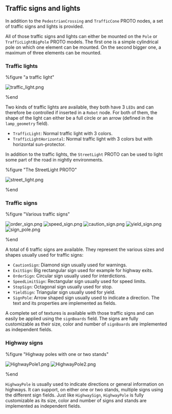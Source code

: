 ## Traffic signs and lights

In addition to the `PedestrianCrossing` and `TrafficCone` PROTO nodes, a set of
traffic signs and lights is provided.

All of those traffic signs and lights can either be mounted on the `Pole` or
`TrafficLightBigPole` PROTO models. The first one is a simple cylindrical pole on
which one element can be mounted. On the second bigger one, a maximum of three
elements can be mounted.

### Traffic lights

%figure "a traffic light"

![traffic_light.png](images/traffic_light.png)

%end

Two kinds of traffic lights are available, they both have 3 `LEDs` and can
therefore be controlled if inserted in a `Robot` node. For both of them, the
shape of the light can either be a full circle or an arrow (defined in the
`lamp_geometry` field).

- `TrafficLight`: Normal traffic light with 3 colors.
- `TrafficLightHorizontal`: Normal traffic light with 3 colors but with horizontal
sun-protector.

In addition to the traffic lights, the `StreetLight` PROTO can be used to light
some part of the road in nightly environments.

%figure "The StreetLight PROTO"

![street_light.png](images/street_light.png)

%end

### Traffic signs

%figure "Various traffic signs"

![order_sign.png](images/order_sign.png)
![speed_sign.png](images/speed_sign.png)
![caution_sign.png](images/caution_sign.png)
![yield_sign.png](images/yield_sign.png)
![sign_pole.png](images/sign_pole.png)

%end

A total of 6 traffic signs are available. They represent the various sizes and
shapes usually used for traffic signs:

- `CautionSign`: Diamond sign usually used for warnings.
- `ExitSign`: Big rectangular sign used for example for highway exits.
- `OrderSign`: Circular sign usually used for interdictions.
- `SpeedLimitSign`: Rectangular sign usually used for speed limits.
- `StopSign`: Octagonal sign usually used for stop.
- `YieldSign`: Triangular sign usually used for yield.
- `SignPole`: Arrow shaped sign usually used to indicate a direction. The text and its properties are implemented as fields.

A complete set of textures is available with those traffic signs and can easily
be applied using the `signBoards` field. The signs are fully customizable as their
size, color and number of `signBoards` are implemented as independent fields.

### Highway signs

%figure "Highway poles with one or two stands"

![HighwayPole1.png](images/HighwayPole1.png)
![HighwayPole2.png](images/HighwayPole2.png)

%end

`HighwayPole` is usually used to indicate directions or general information on highways.
It can support, on either one or two stands, multiple signs using the different sign fields.
Just like `HighwaySign`, `HighwayPole` is fully customizable as its size,
color and number of signs and stands are implemented as independent fields.
